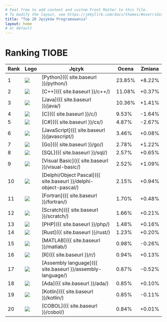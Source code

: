 ```yaml
---
# Feel free to add content and custom Front Matter to this file.
# To modify the layout, see https://jekyllrb.com/docs/themes/#overriding-theme-defaults
title: "Top 20 Języków Programowania"
layout: home
# or default
---
```

# Ranking TIOBE

| Rank | Logo | Język | Ocena | Zmiana |
|------|------|-------|-------|--------|
| 1 | ![](https://www.tiobe.com/wp-content/themes/tiobe/tiobe-index/images/Python.png) | [Python]({{ site.baseurl }}/python/) | 23.85% | +8.22%
| 2 | ![](https://www.tiobe.com/wp-content/themes/tiobe/tiobe-index/images/C__.png) | [C++]({{ site.baseurl }}/c++/) | 11.08% | +0.37%
| 3 | ![](https://www.tiobe.com/wp-content/themes/tiobe/tiobe-index/images/Java.png) | [Java]({{ site.baseurl }}/java/) | 10.36% | +1.41%
| 4 | ![](https://www.tiobe.com/wp-content/themes/tiobe/tiobe-index/images/C.png) | [C]({{ site.baseurl }}/c/) | 9.53% | -1.64%
| 5 | ![](https://www.tiobe.com/wp-content/themes/tiobe/tiobe-index/images/C_.png) | [C#]({{ site.baseurl }}/cs/) | 4.87% | -2.67%
| 6 | ![](https://www.tiobe.com/wp-content/themes/tiobe/tiobe-index/images/JavaScript.png) | [JavaScript]({{ site.baseurl }}/javascript/) | 3.46% | +0.08%
| 7 | ![](https://www.tiobe.com/wp-content/themes/tiobe/tiobe-index/images/Go.png) | [Go]({{ site.baseurl }}/go/) | 2.78% | +1.22%
| 8 | ![](https://www.tiobe.com/wp-content/themes/tiobe/tiobe-index/images/SQL.png) | [SQL]({{ site.baseurl }}/sql/) | 2.57% | +0.65%
| 9 | ![](https://www.tiobe.com/wp-content/themes/tiobe/tiobe-index/images/Visual_Basic.png) | [Visual Basic]({{ site.baseurl }}/visual-basic/) | 2.52% | +1.09%
| 10 | ![](https://www.tiobe.com/wp-content/themes/tiobe/tiobe-index/images/Delphi_Object_Pascal.png) | [Delphi/Object Pascal]({{ site.baseurl }}/delphi-object-pascal/) | 2.15% | +0.94%
| 11 | ![](https://www.tiobe.com/wp-content/themes/tiobe/tiobe-index/images/Fortran.png) | [Fortran]({{ site.baseurl }}/fortran/) | 1.70% | +0.48%
| 12 | ![](https://www.tiobe.com/wp-content/themes/tiobe/tiobe-index/images/Scratch.png) | [Scratch]({{ site.baseurl }}/scratch/) | 1.66% | +0.21%
| 13 | ![](https://www.tiobe.com/wp-content/themes/tiobe/tiobe-index/images/PHP.png) | [PHP]({{ site.baseurl }}/php/) | 1.48% | +0.16%
| 14 | ![](https://www.tiobe.com/wp-content/themes/tiobe/tiobe-index/images/Rust.png) | [Rust]({{ site.baseurl }}/rust/) | 1.23% | +0.20%
| 15 | ![](https://www.tiobe.com/wp-content/themes/tiobe/tiobe-index/images/MATLAB.png) | [MATLAB]({{ site.baseurl }}/matlab/) | 0.98% | -0.26%
| 16 | ![](https://www.tiobe.com/wp-content/themes/tiobe/tiobe-index/images/R.png) | [R]({{ site.baseurl }}/r/) | 0.94% | +0.13%
| 17 | ![](https://www.tiobe.com/wp-content/themes/tiobe/tiobe-index/images/Assembly_language.png) | [Assembly language]({{ site.baseurl }}/assembly-language/) | 0.87% | -0.52%
| 18 | ![](https://www.tiobe.com/wp-content/themes/tiobe/tiobe-index/images/Ada.png) | [Ada]({{ site.baseurl }}/ada/) | 0.85% | +0.10%
| 19 | ![](https://www.tiobe.com/wp-content/themes/tiobe/tiobe-index/images/Kotlin.png) | [Kotlin]({{ site.baseurl }}/kotlin/) | 0.85% | -0.11%
| 20 | ![](https://www.tiobe.com/wp-content/themes/tiobe/tiobe-index/images/COBOL.png) | [COBOL]({{ site.baseurl }}/cobol/) | 0.84% | +0.01%